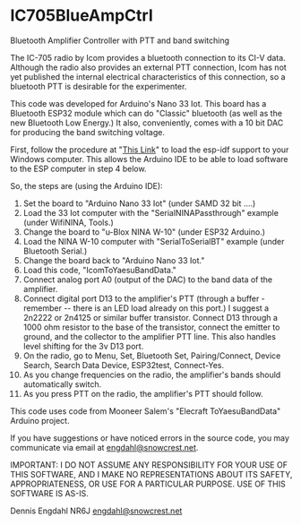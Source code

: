 # IC705BlueAmpCtrl
Bluetooth Amplifier Controller with PTT and band switching

The IC-705 radio by Icom provides a bluetooth connection to its CI-V data.  Although the radio also provides an external PTT connection, Icom has not yet published the internal electrical characteristics of this connection, so a bluetooth PTT is desirable for the experimenter.

This code was developed for Arduino's Nano 33 Iot.  This board has a Bluetooth ESP32 module which can do "Classic" bluetooth (as well as the new Bluetooth Low Energy.)  It also, conveniently, comes with a 10 bit DAC for producing the band switching voltage.

First, follow the procedure at "[This Link](https://randomnerdtutorials.com/installing-the-esp32-board-in-arduino-ide-windows-instructions/)" to load the esp-idf support to your Windows computer.  This allows the Arduino IDE to be able to load software to the ESP computer in step 4 below.

So, the steps are (using the Arduino IDE):

1. Set the board to "Arduino Nano 33 Iot" (under SAMD 32 bit ....)
2.  Load the 33 Iot computer with the "SerialNINAPassthrough" example (under WifiNINA, Tools.)
3.  Change the board to "u-Blox NINA W-10" (under ESP32 Arduino.)
4.  Load the NINA W-10 computer with "SerialToSerialBT" example (under Bluetooth Serial.)
5. Change the board back to "Arduino Nano 33 Iot."
6. Load this code, "IcomToYaesuBandData."
7. Connect analog port A0 (output of the DAC) to the band data of the amplifier.
8. Connect digital port D13 to the amplifier's PTT (through a buffer - remember -- there is an LED load already on this port.)
I suggest a 2n2222 or 2n4125 or similar buffer transistor.  Connect D13 through a 1000 ohm resistor to the base of the transistor,
connect the emitter to ground, and the collector to the amplifier PTT line.  This also handles level shifting for the 3v D13 port.
9. On the radio, go to Menu, Set, Bluetooth Set, Pairing/Connect, Device Search, Search Data Device, ESP32test, Connect-Yes.
10.  As you change frequencies on the radio, the amplifier's bands should automatically switch.
11.  As you press PTT on the radio, the amplifier's PTT should follow.

This code uses code from Mooneer Salem's "Elecraft ToYaesuBandData" Arduino project.

If you have suggestions or have noticed errors in the source code, you may communicate via email at engdahl@snowcrest.net.

IMPORTANT: I DO NOT ASSUME ANY RESPONSIBILITY FOR YOUR USE OF THIS SOFTWARE, AND I MAKE NO REPRESENTATIONS ABOUT ITS SAFETY, APPROPRIATENESS, OR USE FOR A PARTICULAR PURPOSE.  USE OF THIS SOFTWARE IS AS-IS.

Dennis Engdahl
NR6J
engdahl@snowcrest.net

